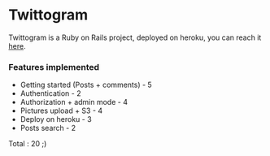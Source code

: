 # Twittogram

Twittogram is a Ruby on Rails project, deployed on heroku, you can reach it [here](https://twittogram.herokuapp.com/).

### Features implemented
* Getting started (Posts + comments) - 5
* Authentication - 2
* Authorization + admin mode - 4
* Pictures upload + S3 - 4
* Deploy on heroku - 3
* Posts search - 2

Total : 20 ;)
